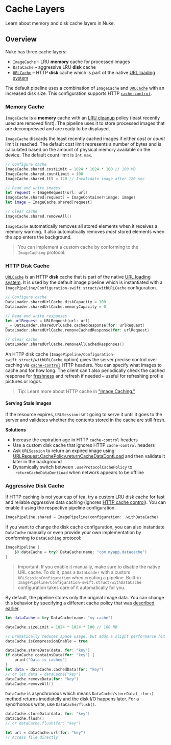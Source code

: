 # Cache Layers

Learn about memory and disk cache layers in Nuke.

## Overview

Nuke has three cache layers:

- ``ImageCache`` – LRU **memory** cache for processed images
- ``DataCache`` – aggressive LRU **disk** cache
- [`URLCache`](https://developer.apple.com/documentation/foundation/urlcache) – HTTP **disk** cache which is part of the native [URL loading system](https://developer.apple.com/documentation/foundation/url_loading_system)

The default pipeline uses a combination of ``ImageCache`` and [`URLCache`](https://developer.apple.com/documentation/foundation/urlcache) with an increased disk size. This configuration supports HTTP [`cache-control`](https://developer.mozilla.org/en-US/docs/Web/HTTP/Headers/Cache-Control). 

### Memory Cache

``ImageCache`` is a **memory** cache with an [LRU cleanup](https://en.wikipedia.org/wiki/Cache_replacement_policies#Least_recently_used_(LRU)) policy (least recently used are removed first). The pipeline uses it to store processed images that are decompressed and are ready to be displayed.

``ImageCache`` discards the least recently cached images if either *cost* or *count* limit is reached. The default cost limit represents a number of bytes and is calculated based on the amount of physical memory available on the device. The default count limit is `Int.max`.

```swift
// Configure cache
ImageCache.shared.costLimit = 1024 * 1024 * 100 // 100 MB
ImageCache.shared.countLimit = 100
ImageCache.shared.ttl = 120 // Invalidate image after 120 sec

// Read and write images
let request = ImageRequest(url: url)
ImageCache.shared[request] = ImageContainer(image: image)
let image = ImageCache.shared[request]

// Clear cache
ImageCache.shared.removeAll()
```

`ImageCache` automatically removes all stored elements when it receives a memory warning. It also automatically removes *most* stored elements when the app enters the background.

> You can implement a custom cache by conforming to the ``ImageCaching`` protocol.

### HTTP Disk Cache

[`URLCache`](https://developer.apple.com/documentation/foundation/urlcache) is an HTTP **disk** cache that is part of the native [URL loading system](https://developer.apple.com/documentation/foundation/url_loading_system). It is used by the default image pipeline which is instantiated with a ``ImagePipeline/Configuration-swift.struct/withURLCache`` configuration.

```swift
// Configure cache
DataLoader.sharedUrlCache.diskCapacity = 100
DataLoader.sharedUrlCache.memoryCapacity = 0

// Read and write responses
let urlRequest = URLRequest(url: url)
_ = DataLoader.sharedUrlCache.cachedResponse(for: urlRequest)
DataLoader.sharedUrlCache.removeCachedResponse(for: urlRequest)

// Clear cache
DataLoader.sharedUrlCache.removeAllCachedResponses()
```

An HTTP disk cache (``ImagePipeline/Configuration-swift.struct/withURLCache`` option) gives the server precise control over caching via [`cache-control`](https://developer.mozilla.org/en-US/docs/Web/HTTP/Headers/Cache-Control) HTTP headers. You can specify what images to cache and for how long. The client can't also periodically check the cached response for [freshness](https://developer.mozilla.org/en-US/docs/Web/HTTP/Caching#freshness) and refresh if needed – useful for refreshing profile pictures or logos.

> Tip: Learn more about HTTP cache in ["Image Caching."](https://kean.blog/post/image-caching#http-caching)

#### Serving Stale Images

If the resource expires, `URLSession` isn’t going to serve it until it goes to the server and validates whether the contents stored in the cache are still fresh.

**Solutions**

- Increase the expiration age in HTTP `cache-control` headers
- Use a custom disk cache that ignores HTTP `cache-control` headers
- Ask `URLSession` to return an expired image using [URLRequest.CachePolicy.returnCacheDataDontLoad](https://developer.apple.com/documentation/foundation/nsurlrequest/cachepolicy/returncachedatadontload) and then validate it later in the background
- Dynamically switch between `.useProtocolCachePolicy` to `.returnCacheDataDontLoad` when network appears to be offline

### Aggressive Disk Cache

If HTTP caching is not your cup of tea, try a custom LRU disk cache for fast and reliable *aggressive* data caching (ignores [HTTP cache control](https://developer.mozilla.org/en-US/docs/Web/HTTP/Headers/Cache-Control)). You can enable it using the respective pipeline configuration.

```swift
ImagePipeline.shared = ImagePipeline(configuration: .withDataCache)
```

If you want to change the disk cache configuration, you can also instantiate ``DataCache`` manually or even provide your own implementation by conforming to ``DataCaching`` protocol:

```swift
ImagePipeline {
    $0.dataCache = try? DataCache(name: "com.myapp.datacache")
}
```

> Important: If you enable it manually, make sure to disable the native URL cache. To do it, pass a ``DataLoader`` with a custom `URLSessionConfiguration` when creating a pipeline. Built-in ``ImagePipeline/Configuration-swift.struct/withDataCache`` configuration takes care of it automatically for you.

By default, the pipeline stores only the original image data. You can change this behavior by specifying a different cache policy that was [described earlier](#cache-policy).

```swift
let dataCache = try DataCache(name: "my-cache")

dataCache.sizeLimit = 1024 * 1024 * 100 // 100 MB

// Dramatically reduces space usage, but adds a slight performance hit
dataCache.isCompressionEnable = true

dataCache.storeData(data, for: "key")
if dataCache.containsData(for: "key") {
    print("Data is cached")
}
let data = dataCache.cachedData(for: "key")
// or let data = dataCache["key"]
dataCache.removeData(for: "key")
dataCache.removeAll()
```

``DataCache`` is asynchronous which means ``DataCache/storeData(_:for:)`` method returns imediatelly and the disk I/O happens later. For a syncrhonous write, use ``DataCache/flush()``.

```swift
dataCache.storeData(data, for: "key")
dataCache.flush()
// or dataCache.flush(for: "key")

let url = dataCache.url(for: "key")
// Access file directly
```
